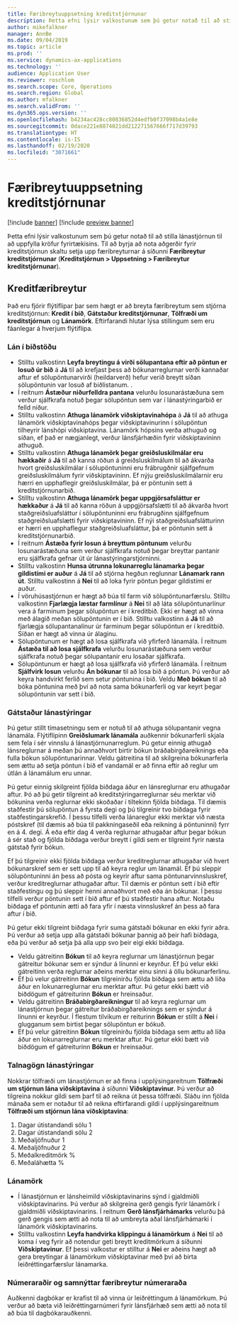 ```yaml
---
title: Færibreytuuppsetning kreditstjórnunar
description: Þetta efni lýsir valkostunum sem þú getur notað til að stilla lánastjórnun til að uppfylla kröfur fyrirtækisins.
author: mikefalkner
manager: AnnBe
ms.date: 09/04/2019
ms.topic: article
ms.prod: ''
ms.service: dynamics-ax-applications
ms.technology: ''
audience: Application User
ms.reviewer: roschlom
ms.search.scope: Core, Operations
ms.search.region: Global
ms.author: mfalkner
ms.search.validFrom: ''
ms.dyn365.ops.version: ''
ms.openlocfilehash: b4234ac428cc80836852d4edfb0f37098b4a1e8e
ms.sourcegitcommit: 0dace221e8874021dd212271567666f717d39793
ms.translationtype: HT
ms.contentlocale: is-IS
ms.lasthandoff: 02/19/2020
ms.locfileid: "3071661"
---
```

# <a name="credit-management-parameters-setup"></a>Færibreytuuppsetning kreditstjórnunar

[!include [banner](../includes/banner.md)]
[!include [preview banner](../includes/preview-banner.md)]

Þetta efni lýsir valkostunum sem þú getur notað til að stilla lánastjórnun til að uppfylla kröfur fyrirtækisins. Til að byrja að nota aðgerðir fyrir kreditstjórnun skaltu setja upp færibreyturnar á síðunni **Færibreytur kreditstjórnunar** (**Kreditstjórnun \> Uppsetning \> Færibreytur kreditstjórnunar**).

## <a name="credit-parameters"></a>Kreditfæribreytur

Það eru fjórir flýtiflipar þar sem hægt er að breyta færibreytum sem stjórna kreditstjórnun: **Kredit í bið**, **Gátstaður kreditstjórnunar**, **Tölfræði um kreditstjórnun** og **Lánamörk**. Eftirfarandi hlutar lýsa stillingum sem eru fáanlegar á hverjum flýtiflipa.

### <a name="credit-holds"></a>Lán í biðstöðu

- Stilltu valkostinn **Leyfa breytingu á virði sölupantana eftir að pöntun er losuð úr bið** á **Já** til að krefjast þess að bókunarreglurnar verði kannaðar aftur ef sölupöntunarvirði (heildarverð) hefur verið breytt síðan sölupöntunin var losuð af biðlistanum. .
- Í reitnum **Ástæður niðurfelldra pantana** velurðu losunarástæðuna sem verður sjálfkrafa notuð þegar sölupöntun sem var í lánastýringarbið er felld niður.
- Stilltu valkostinn **Athuga lánamörk viðskiptavinahópa** á **Já** til að athuga lánamörk viðskiptavinahóps þegar viðskiptavinurinn í sölupöntun tilheyrir lánshópi viðskiptavina. Lánamörk hópsins verða athuguð og síðan, ef það er nægjanlegt, verður lánsfjárhæðin fyrir viðskiptavininn athuguð.
- Stilltu valkostinn **Athuga lánamörk þegar greiðsluskilmálar eru hækkaðir** á **Já** til að kanna röðun á greiðsluskilmálum til að ákvarða hvort greiðsluskilmálar í sölupöntuninni eru frábrugðnir sjálfgefnum greiðsluskilmálum fyrir viðskiptavininn. Ef nýju greiðsluskilmálarnir eru hærri en upphaflegir greiðsluskilmálar, þá er pöntunin sett á kreditstjórnunarbið.
- Stilltu valkostinn **Athuga lánamörk þegar uppgjörsafsláttur er hækkaður** á **Já** til að kanna röðun á uppgjörsafslætti til að ákvarða hvort staðgreiðsluafsláttur í sölupöntuninni eru frábrugðinn sjálfgefnum staðgreiðsluafslætti fyrir viðskiptavininn. Ef nýi staðgreiðsluafslátturinn er hærri en upphaflegur staðgreiðsluafsláttur, þá er pöntunin sett á kreditstjórnunarbið.
- Í reitnum **Ástæða fyrir losun á breyttum pöntunum** velurðu losunarástæðuna sem verður sjálfkrafa notuð þegar breyttar pantanir eru sjálfkrafa gefnar út úr lánastýringarstjórninni.
- Stilltu valkostinn **Hunsa útrunna lokunarreglu lánamarka þegar gildistími er auður** á **Já** til að stjórna hegðun reglunnar **Lánamark rann út**. Stilltu valkostinn á **Nei** til að loka fyrir pöntun þegar gildistími er auður.
- Í vöruhúsastjórnun er hægt að búa til farm við sölupöntunarfærslu. Stilltu valkostinn **Fjarlægja læstar farmlínur** á **Nei** til að láta sölupöntunarlínur vera á farminum þegar sölupöntun er í kreditbið. Ekki er hægt að vinna með álagið meðan sölupöntunin er í bið. Stilltu valkostinn á **Já** til að fjarlægja sölupantanalínur úr farminum þegar sölupöntun er í kreditbið. Síðan er hægt að vinna úr álaginu.
- Sölupöntunum er hægt að losa sjálfkrafa við yfirferð lánamála. Í reitnum **Ástæða til að losa sjálfkrafa** velurðu losunarástæðuna sem verður sjálfkrafa notuð þegar sölupantanir eru losaðar sjálfkrafa.
- Sölupöntunum er hægt að losa sjálfkrafa við yfirferð lánamála. Í reitnum **Sjálfvirk losun** velurðu **Án bókunar** til að losa bið á pöntun. Þú verður að keyra handvirkt ferlið sem setur pöntunina í bið. Veldu **Með bókun** til að bóka pöntunina með því að nota sama bókunarferli og var keyrt þegar sölupöntunin var sett í bið.

### <a name="credit-management-checkpoint"></a>Gátstaður lánastýringar

Þú getur stillt tímasetningu sem er notuð til að athuga sölupantanir vegna lánamála. Flýtiflipinn **Greiðslumark lánamála** auðkennir bókunarferli skjala sem fela í sér vinnslu á lánastjórnunarreglum. Þú getur einnig athugað lánsreglurnar á meðan þú annaðhvort birtir bókun bráðabirgðareiknings eða fulla bókun sölupöntunarinnar. Veldu gátreitina til að skilgreina bókunarferla sem ættu að setja pöntun í bið ef vandamál er að finna eftir að reglur um útlán á lánamálum eru unnar.

Þú getur einnig skilgreint fjölda biðdaga áður en lánsreglurnar eru athugaðar aftur. Þó að þú getir tilgreint að kreditstýringarreglurnar séu merktar við bókunina verða reglurnar ekki skoðaðar í tiltekinn fjölda biðdaga. Til dæmis staðfestir þú sölupöntun á fyrsta degi og þú tilgreinir tvo biðdaga fyrir staðfestingarskrefið. Í þessu tilfelli verða lánareglur ekki merktar við næsta póstskref (til dæmis að búa til pakkningaseðil eða reikning á pöntuninni) fyrr en á 4. degi. Á eða eftir dag 4 verða reglurnar athugaðar aftur þegar bókun á sér stað og fjölda biðdaga verður breytt í gildi sem er tilgreint fyrir næsta gátstað fyrir bókun.

Ef þú tilgreinir ekki fjölda biðdaga verður kreditreglurnar athugaðar við hvert bókunarskref sem er sett upp til að keyra reglur um lánamál. Ef þú sleppir sölupöntuninni án þess að pósta og keyrir aftur sama pöntunarvinnsluskref, verður kreditreglurnar athugaðar aftur. Til dæmis er pöntun sett í bið eftir staðfestingu og þú sleppir henni annaðhvort með eða án bókunar. Í þessu tilfelli verður pöntunin sett í bið aftur ef þú staðfestir hana aftur. Notaðu biðdaga ef pöntunin ætti að fara yfir í næsta vinnsluskref án þess að fara aftur í bið.

Þú getur ekki tilgreint biðdaga fyrir suma gátstaði bókunar en ekki fyrir aðra. Þú verður að setja upp alla gátstaði bókunar þannig að þeir hafi biðdaga, eða þú verður að setja þá alla upp svo þeir eigi ekki biðdaga.

- Veldu gátreitinn **Bókun** til að keyra reglurnar um lánastjórnun þegar gátreitur bókunar sem er sýndur á línunni er keyrður. Ef þú velur ekki gátreitinn verða reglurnar aðeins merktar einu sinni á öllu bókunarferlinu.
- Ef þú velur gátreitinn **Bókun** tilgreinirðu fjölda biðdaga sem ættu að líða áður en lokunarreglurnar eru merktar aftur. Þú getur ekki bætt við biðdögum ef gátreiturinn **Bókun** er hreinsaður.
- Veldu gátreitinn **Bráðabirgðareikningur** til að keyra reglurnar um lánastjórnun þegar gátreitur bráðabirgðareiknings sem er sýndur á línunni er keyrður. Í flestum tilvikum er reiturinn **Bókun** er stillt á **Nei** í glugganum sem birtist þegar sölupöntun er bókuð.
- Ef þú velur gátreitinn **Bókun** tilgreinirðu fjölda biðdaga sem ættu að líða áður en lokunarreglurnar eru merktar aftur. Þú getur ekki bætt við biðdögum ef gátreiturinn **Bókun** er hreinsaður.

### <a name="credit-management-statistics"></a>Talnagögn lánastýringar

Nokkrar tölfræði um lánastjórnun er að finna í upplýsingareitnum **Tölfræði um stjórnun lána viðskiptavina** á síðunni **Viðskiptavinur**. Þú verður að tilgreina nokkur gildi sem þarf til að reikna út þessa tölfræði. Sláðu inn fjölda mánaða sem er notaður til að reikna eftirfarandi gildi í upplýsingareitnum **Tölfræði um stjórnun lána viðskiptavina**:

1. Dagar útistandandi sölu 1
2. Dagar útistandandi sölu 2
3. Meðaljöfnuður 1
4. Meðaljöfnuður 2
5. Meðalkreditmörk %
6. Meðaláhætta %

### <a name="credit-limits"></a>Lánamörk

- Í lánastjórnun er lánsheimild viðskiptavinarins sýnd í gjaldmiðli viðskiptavinarins. Þú verður að skilgreina gerð gengis fyrir lánamörk í gjaldmiðli viðskiptavinarins. Í reitnum **Gerð lánsfjárhámarks** velurðu þá gerð gengis sem ætti að nota til að umbreyta aðal lánsfjárhámarki í lánamörk viðskiptavinarins.
- Stilltu valkostinn **Leyfa handvirka klippingu á lánamörkum** á **Nei** til að koma í veg fyrir að notendur geti breytt kreditmörkum á síðunni **Viðskiptavinur**. Ef þessi valkostur er stilltur á **Nei** er aðeins hægt að gera breytingar á lánamörkum viðskiptavinar með því að birta leiðréttingarfærslur lánamarka.

### <a name="number-sequences-and-shared-number-sequence-parameters"></a>Númeraraðir og samnýttar færibreytur númeraraða

Auðkenni dagbókar er krafist til að vinna úr leiðréttingum á lánamörkum. Þú verður að bæta við leiðréttingarnúmeri fyrir lánsfjárhæð sem ætti að nota til að búa til dagbókarauðkenni.

